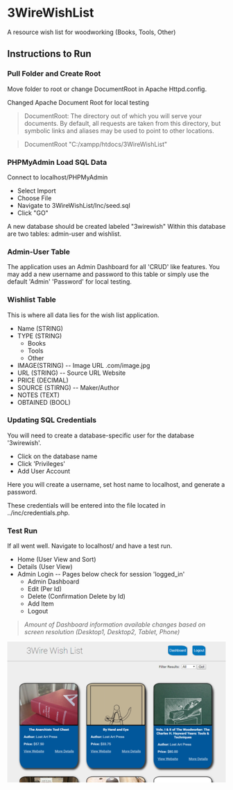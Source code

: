# 3WireWishList
A resource wish list for woodworking (Books, Tools, Other)

## Instructions to Run
### Pull Folder and Create Root
Move folder to root or change DocumentRoot in Apache Httpd.config.


Changed Apache Document Root for local testing

> DocumentRoot: The directory out of which you will serve your documents. By default, all requests are taken from this
directory, but symbolic links and aliases may be used to point to other locations.

> DocumentRoot "C:/xampp/htdocs/3WireWishList"

### PHPMyAdmin Load SQL Data
Connect to localhost/PHPMyAdmin
- Select Import
- Choose File
- Navigate to 3WireWishList/Inc/seed.sql
- Click "GO"

A new database should be created labeled "3wirewish"
Within this database are two tables: admin-user and wishlist.

### Admin-User Table
The application uses an Admin Dashboard for all 'CRUD' like features. You may add a new username and password to this table or simply use the default 'Admin' 'Password' for local testing.

### Wishlist Table
This is where all data lies for the wish list application.
- Name (STRING)
- TYPE (STRING)
  - Books
  - Tools
  - Other
- IMAGE(STRING) -- Image URL .com/image.jpg
- URL (STRING) -- Source URL Website
- PRICE (DECIMAL)
- SOURCE (STIRNG) -- Maker/Author
- NOTES (TEXT)
- OBTAINED (BOOL)

### Updating SQL Credentials
You will need to create a database-specific user for the database '3wirewish'.
- Click on the database name
- Click 'Privileges'
- Add User Account

Here you will create a username, set host name to localhost, and generate a password.

These credentials will be entered into the file located in ../inc/credentials.php.

### Test Run
If all went well.
Navigate to localhost/ and have a test run.

- Home (User View and Sort)
- Details (User View)
- Admin Login -- Pages below check for session 'logged_in'
  - Admin Dashboard
  - Edit (Per Id)
  - Delete (Confirmation Delete by Id)
  - Add Item
  - Logout

> *Amount of Dashboard information available changes based on screen resolution (Desktop1, Desktop2, Tablet, Phone)*



![Desktop Image](https://github.com/mthomps4/3WireWishList/blob/master/inc/TestShot.PNG?raw=true)
